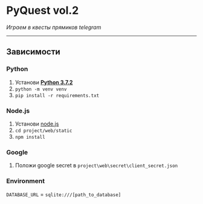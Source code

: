 # PyQuest vol.2
*Играем в квесты прямиков telegram*

---

## Зависимости
### Python
1. Установи **[Python 3.7.2](https://www.python.org/downloads/release/python-372/)**
2. `python -m venv venv`
3. `pip install -r requirements.txt`

### Node.js
1. Установи [node.js](https://nodejs.org/en/download/)
2. `cd project/web/static`
3. `npm install`

### Google
1. Положи google secret в `project\web\secret\client_secret.json`

### Environment
`DATABASE_URL` = `sqlite:///[path_to_database]` 
